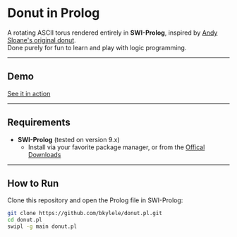 # Donut in Prolog

A rotating ASCII torus rendered entirely in **SWI-Prolog**, inspired by [Andy Sloane's original donut](https://www.a1k0n.net/2011/07/20/donut-math.html).  
Done purely for fun to learn and play with logic programming.

---

## Demo

[See it in action](https://raw.githubusercontent.com/bkylele/donut.pl/refs/heads/master/demo.mp4)

---

## Requirements

- **SWI-Prolog** (tested on version 9.x)
  - Install via your favorite package manager, or from the [Offical Downloads](https://www.swi-prolog.org/Download.html)

---

## How to Run

Clone this repository and open the Prolog file in SWI-Prolog:

```bash
git clone https://github.com/bkylele/donut.pl.git
cd donut.pl
swipl -g main donut.pl
```

